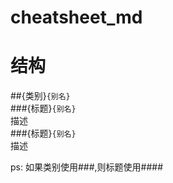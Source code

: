 # cheatsheet_md
# 结构
  ##{类别}`{别名}`    
  ###{标题}`{别名}`    
  描述    
  ###{标题}`{别名}`   
  描述
  
  ps: 如果类别使用###,则标题使用####

